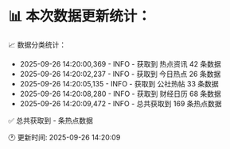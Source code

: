 📊 本次数据更新统计：
==========================

📈 数据分类统计：
- 2025-09-26 14:20:00,369 - INFO - 获取到 热点资讯 42 条数据
- 2025-09-26 14:20:02,237 - INFO - 获取到 今日热点 26 条数据
- 2025-09-26 14:20:05,135 - INFO - 获取到 公社热帖 33 条数据
- 2025-09-26 14:20:08,280 - INFO - 获取到 财经日历 68 条数据
- 2025-09-26 14:20:09,472 - INFO - 总共获取到 169 条热点数据

✅ 总共获取到 - 条热点数据

🕐 更新时间: 2025-09-26 14:20:09
